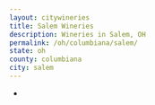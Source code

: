 ```yaml
---
layout: citywineries
title: Salem Wineries
description: Wineries in Salem, OH
permalink: /oh/columbiana/salem/
state: oh
county: columbiana
city: salem
---
```

-
